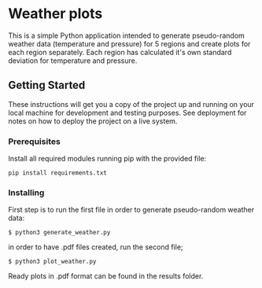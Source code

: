 # Weather plots

This is a simple Python application intended to generate pseudo-random weather data (temperature and pressure) for 5 regions and create plots for each region separately. Each region has calculated it's own standard deviation for temperature and pressure.

## Getting Started

These instructions will get you a copy of the project up and running on your local machine for development and testing purposes. See deployment for notes on how to deploy the project on a live system.

### Prerequisites

Install all required modules running pip with the provided file:

```
pip install requirements.txt
```

### Installing

First step is to run the first file in order to generate pseudo-random weather data:

```
$ python3 generate_weather.py 
```

in order to have .pdf files created, run the second file;

```
$ python3 plot_weather.py
```

Ready plots in .pdf format can be found in the results folder.
